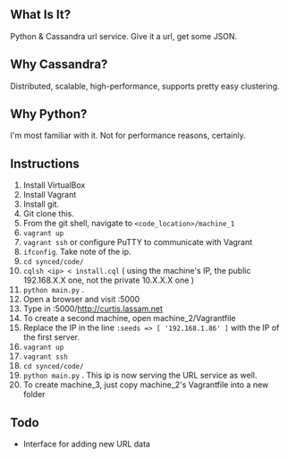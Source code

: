 
What Is It?
-----------
Python & Cassandra url service. Give it a url, get some JSON. 

Why Cassandra? 
--------------
Distributed, scalable, high-performance, supports pretty easy clustering.

Why Python?
-----------
I'm most familiar with it. Not for performance reasons, certainly. 

Instructions
------------

1. Install VirtualBox
2. Install Vagrant
3. Install git. 
4. Git clone this. 
5. From the git shell, navigate to `<code_location>/machine_1` 
6. `vagrant up`
7. `vagrant ssh` or configure PuTTY to communicate with Vagrant
8. `ifconfig`. Take note of the ip. 
8. `cd synced/code/`
9. `cqlsh <ip> < install.cql` ( using the machine's IP, 
    the public 192.168.X.X one, not the private 10.X.X.X one )
11. `python main.py` .
12. Open a browser and visit <ip>:5000
13. Type in <ip>:5000/http://curtis.lassam.net 
14. To create a second machine, open machine_2/Vagrantfile
15. Replace the IP in the line `:seeds => [ '192.168.1.86' ]` 
    with the IP of the first server.  
16. `vagrant up`
17. `vagrant ssh`
18. `cd synced/code/`
19. `python main.py` . This ip is now serving the URL service as well. 
20. To create machine_3, just copy machine_2's Vagrantfile into a new folder


Todo
----

* Interface for adding new URL data 
